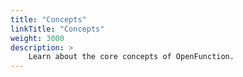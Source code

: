 ```yaml
---
title: "Concepts"
linkTitle: "Concepts"
weight: 3000
description: >	
    Learn about the core concepts of OpenFunction.
---
```


